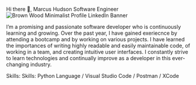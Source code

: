 Hi there 👋, Marcus Hudson
Software Engineer
![Brown Wood Minimalist Profile LinkedIn Banner](https://user-images.githubusercontent.com/126327780/221360992-e4f0e30e-0743-4e58-9a7f-eddf61458ee9.png)

I’m a promising and passionate software developer who is continuously learning and growing. Over the past year, I have gained exeriecnce by attending a bootcamp and by working on various projects. I have learned the importances of writing highly readable and easily maintainable code, of working in a team, and creating intuitive user interfaces. I constantly strive to learn technologies and continually improve as a developer in this ever-changing industry.

Skills: Skills: Python Language / Visual Studio Code / Postman / XCode
